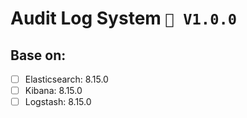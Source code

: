 # Audit Log System   `🚀️ V1.0.0`

## Base on:

* [ ]  Elasticsearch: 8.15.0
* [ ]  Kibana: 8.15.0
* [ ]  Logstash: 8.15.0
